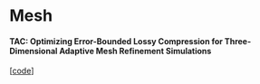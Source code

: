 # Mesh

#### TAC: Optimizing Error-Bounded Lossy Compression for Three-Dimensional Adaptive Mesh Refinement Simulations
[[code](https://github.com/FabioGrosso/3dAMRcomp)]

